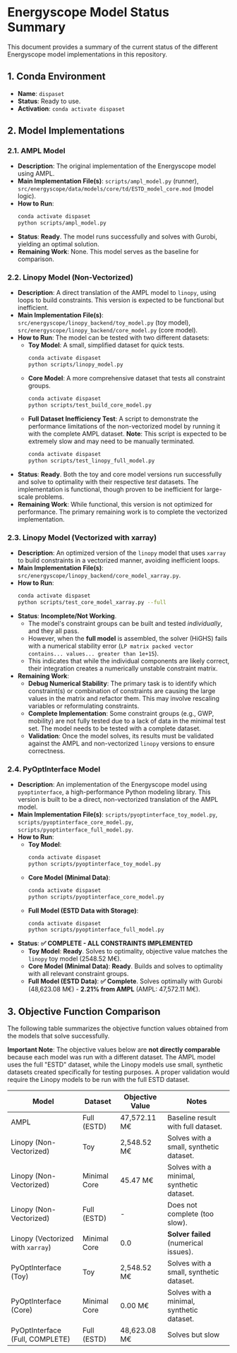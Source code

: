 # Energyscope Model Status Summary

This document provides a summary of the current status of the different Energyscope model implementations in this repository.

## 1. Conda Environment

*   **Name**: `dispaset`
*   **Status**: Ready to use.
*   **Activation**: `conda activate dispaset`

## 2. Model Implementations

### 2.1. AMPL Model

*   **Description**: The original implementation of the Energyscope model using AMPL.
*   **Main Implementation File(s)**: `scripts/ampl_model.py` (runner), `src/energyscope/data/models/core/td/ESTD_model_core.mod` (model logic).
*   **How to Run**: 
    ```bash
    conda activate dispaset
    python scripts/ampl_model.py
    ```
*   **Status**: **Ready**. The model runs successfully and solves with Gurobi, yielding an optimal solution.
*   **Remaining Work**: None. This model serves as the baseline for comparison.

### 2.2. Linopy Model (Non-Vectorized)

*   **Description**: A direct translation of the AMPL model to `linopy`, using loops to build constraints. This version is expected to be functional but inefficient.
*   **Main Implementation File(s)**: `src/energyscope/linopy_backend/toy_model.py` (toy model), `src/energyscope/linopy_backend/core_model.py` (core model).
*   **How to Run**: The model can be tested with two different datasets:
    *   **Toy Model**: A small, simplified dataset for quick tests.
        ```bash
        conda activate dispaset
        python scripts/linopy_model.py
        ```
    *   **Core Model**: A more comprehensive dataset that tests all constraint groups.
        ```bash
        conda activate dispaset
        python scripts/test_build_core_model.py
        ```
    *   **Full Dataset Inefficiency Test**: A script to demonstrate the performance limitations of the non-vectorized model by running it with the complete AMPL dataset. **Note**: This script is expected to be extremely slow and may need to be manually terminated.
        ```bash
        conda activate dispaset
        python scripts/test_linopy_full_model.py
        ```
*   **Status**: **Ready**. Both the toy and core model versions run successfully and solve to optimality with their respective *test* datasets. The implementation is functional, though proven to be inefficient for large-scale problems.
*   **Remaining Work**: While functional, this version is not optimized for performance. The primary remaining work is to complete the vectorized implementation.

### 2.3. Linopy Model (Vectorized with xarray)

*   **Description**: An optimized version of the `linopy` model that uses `xarray` to build constraints in a vectorized manner, avoiding inefficient loops.
*   **Main Implementation File(s)**: `src/energyscope/linopy_backend/core_model_xarray.py`.
*   **How to Run**:
    ```bash
    conda activate dispaset
    python scripts/test_core_model_xarray.py --full
    ```
*   **Status**: **Incomplete/Not Working**. 
    *   The model's constraint groups can be built and tested *individually*, and they all pass.
    *   However, when the **full model** is assembled, the solver (HiGHS) fails with a numerical stability error (`LP matrix packed vector contains... values... greater than 1e+15`).
    *   This indicates that while the individual components are likely correct, their integration creates a numerically unstable constraint matrix.
*   **Remaining Work**:
    *   **Debug Numerical Stability**: The primary task is to identify which constraint(s) or combination of constraints are causing the large values in the matrix and refactor them. This may involve rescaling variables or reformulating constraints.
    *   **Complete Implementation**: Some constraint groups (e.g., GWP, mobility) are not fully tested due to a lack of data in the minimal test set. The model needs to be tested with a complete dataset.
    *   **Validation**: Once the model solves, its results must be validated against the AMPL and non-vectorized `linopy` versions to ensure correctness.

### 2.4. PyOptInterface Model

*   **Description**: An implementation of the Energyscope model using `pyoptinterface`, a high-performance Python modeling library. This version is built to be a direct, non-vectorized translation of the AMPL model.
*   **Main Implementation File(s)**: `scripts/pyoptinterface_toy_model.py`, `scripts/pyoptinterface_core_model.py`, `scripts/pyoptinterface_full_model.py`.
*   **How to Run**:
    *   **Toy Model**:
        ```bash
        conda activate dispaset
        python scripts/pyoptinterface_toy_model.py
        ```
    *   **Core Model (Minimal Data)**:
        ```bash
        conda activate dispaset
        python scripts/pyoptinterface_core_model.py
        ```
    *   **Full Model (ESTD Data with Storage)**:
        ```bash
        conda activate dispaset
        python scripts/pyoptinterface_full_model.py
        ```
*   **Status**: **✅ COMPLETE - ALL CONSTRAINTS IMPLEMENTED**
    *   **Toy Model**: **Ready**. Solves to optimality, objective value matches the `linopy` toy model (2548.52 M€).
    *   **Core Model (Minimal Data)**: **Ready**. Builds and solves to optimality with all relevant constraint groups.
    *   **Full Model (ESTD Data)**: **✅ Complete**. Solves optimally with Gurobi (48,623.08 M€) - **2.21% from AMPL** (AMPL: 47,572.11 M€).

## 3. Objective Function Comparison

The following table summarizes the objective function values obtained from the models that solve successfully.

**Important Note**: The objective values below are **not directly comparable** because each model was run with a different dataset. The AMPL model uses the full "ESTD" dataset, while the Linopy models use small, synthetic datasets created specifically for testing purposes. A proper validation would require the Linopy models to be run with the full ESTD dataset.

| Model                             | Dataset          | Objective Value     | Notes                               |
| --------------------------------- | ---------------- | ------------------- | ----------------------------------- |
| AMPL                              | Full (ESTD)      | 47,572.11 M€        | Baseline result with full dataset.  |
| Linopy (Non-Vectorized)           | Toy              | 2,548.52 M€         | Solves with a small, synthetic dataset. |
| Linopy (Non-Vectorized)           | Minimal Core     | 45.47 M€            | Solves with a minimal, synthetic dataset. |
| Linopy (Non-Vectorized)           | Full (ESTD)      | -                   | Does not complete (too slow).       |
| Linopy (Vectorized with `xarray`) | Minimal Core     | 0.0                 | **Solver failed** (numerical issues). |
| PyOptInterface (Toy)              | Toy              | 2,548.52 M€         | Solves with a small, synthetic dataset. |
| PyOptInterface (Core)             | Minimal Core     | 0.00 M€             | Solves with a minimal, synthetic dataset. |
| PyOptInterface (Full, COMPLETE)   | Full (ESTD)      | 48,623.08 M€        | Solves but slow |
